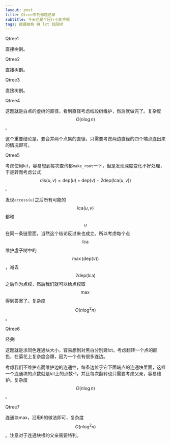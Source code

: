 ```yaml
---
layout: post
title: Qtree系列做题记录
subtitle: 今天也是个压行小能手呢
tags: 数据结构 树 lct 线段树
---
```


Qtree1

直接树剖。

Qtree2

直接树剖。

Qtree3

直接树剖。

Qtree4

这题就是白点的虚树的直径，看到直径考虑线段树维护，然后就做完了。复杂度$$O(n\log n)$$。

这个重要结论是，要合并两个点集的直径，只需要考虑两边直径的四个端点连出来的情况即可。

Qtree5

考虑使用lct，容易想到每次查询都`make_root`一下，但是发现深度变化不好处理，于是转而考虑公式$$\mathrm{dis}(u,v)=\mathrm{dep}(u)+\mathrm{dep}(v)-2\mathrm{dep}(\mathrm{lca}(u,v))$$。

发现`access(u)`之后所有可能的$$\mathrm{lca}(u,v)$$都和$$u$$在同一条链里面，当然这个结论反过来也成立。所以考虑每个点$$\mathrm{lca}$$维护虚子树中的$$\max(\mathrm{dep}(v))$$，减去$$2\mathrm{dep}(\mathrm{lca})$$之后作为点权，然后我们就可以给点权取$$\max$$得到答案了。复杂度$$O(n\log^2 n)$$。

Qtree6

经典!

这题就是求同色连通块大小，容易想到对黑白分别建lct。考虑翻转一个点的颜色，在菊花上复杂度会爆，因为一个点有很多连边。

考虑我们不维护点而维护边的连通性，每条边位于它下面端点的连通块里面，这样一个连通块的点数就是lct上的点数-1，并且每次翻转也只需要考虑父亲，容易维护。复杂度$$O(n\log n)$$。

Qtree7

连通块max，沿用6的做法即可，复杂度$$O(n\log^2 n)$$。注意对于连通块根的父亲需要特判。

